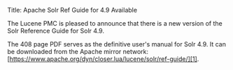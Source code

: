 Title: Apache Solr Ref Guide for 4.9 Available

The Lucene PMC is pleased to announce that there is a new version
of the Solr Reference Guide for Solr 4.9.

The 408 page PDF serves as the definitive user's manual for Solr 4.9.
It can be downloaded from the Apache mirror network:
[https://www.apache.org/dyn/closer.lua/lucene/solr/ref-guide/][1].

[1]: https://www.apache.org/dyn/closer.cgi/lucene/solr/ref-guide/
